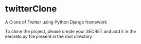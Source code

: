 # twitterClone

A Clone of Twitter using Python Django framework

To clone the project, please create your SECRET and add it in the sercrets.py file present in the root directory